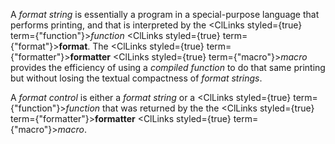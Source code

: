  



A *format string* is essentially a program in a special-purpose language that performs printing, and that is interpreted by the <ClLinks styled={true} term={"function"}><i>function</i></ClLinks> <ClLinks styled={true} term={"format"}><b>format</b></ClLinks>. The <ClLinks styled={true} term={"formatter"}><b>formatter</b></ClLinks> <ClLinks styled={true} term={"macro"}><i>macro</i></ClLinks> provides the efficiency of using a *compiled function* to do that same printing but without losing the textual compactness of *format strings*. 



A *format control* is either a *format string* or a <ClLinks styled={true} term={"function"}><i>function</i></ClLinks> that was returned by the the <ClLinks styled={true} term={"formatter"}><b>formatter</b></ClLinks> <ClLinks styled={true} term={"macro"}><i>macro</i></ClLinks>. 



